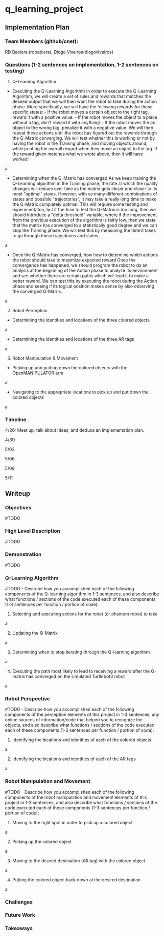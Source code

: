 # q_learning_project
## Implementation Plan

### Team Members (github/cnet):
RD Babiera (rdbabiera), Diogo Viveiros(diogoviveiros)

### Questions (1-2 sentences on implementation, 1-2 sentences on testing)
1. Q-Learning Algorithm
- Executing the Q-Learning Algorithm
    In order to execute the Q-Learning Algorithm, we will create a set of rules and rewards that matches the desired output that we will then want the robot to take during the action phase. More specifically, we will have the following rewards for these specific states: 
      - If the robot moves a certain object to the right tag, reward it with a positive value.
      - If the robot moves the object to a place without a tag, don't reward it with anything/
      - If the robot moves the an object to the wrong tag, penalize it with a negative value. 
    We will then repeat these actions until the robot has figured out the rewards through the Q-Matrix converging. We will test whether this is working or not by having the robot in the Training phase, and moving objects around, while printing the overall reward when they move an object to the tag. If the reward given matches what we wrote above, then it will have worked!

a

- Determining when the Q-Matrix has converged
  As we keep training the Q-Learning algorithm in the Training phase, the rate at which the quality changes will reduce over time as the matrix gets closer and closer to its most "optimal" states. However, with so many different combinations of states and possible "trajectories", it may take a really long time to make the Q-Matrix completely optimal. This will require some testing and experimentaton, but if the time to test the Q-Matrix is too long, then we should introduce a "delta threshold" variable, where if the improvement from the previous execution of the algorithm is fairly low, then we state that the matrix has converged to a statistically good degree and we can stop the Training phase. We will test this by measuring the time it takes to go through these trajectories and states. 

a

- Once the Q-Matrix has converged, how how to determine which actions the robot 
should take to maximize expected reward
  Once the convergence has happened, we should program the robot to do an analysis at the beginning of the Action phase to analyze its environment and see whether there are certain paths which will lead it to make a better reward. We can test this by executing the robot during the Action phase and seeing if its logical position makes sense by also observing the converged Q-Matrix. 

a

2. Robot Perception
- Determining the identities and locations of the three colored objects

a

- Determining the identities and locations of the three AR tags

a

3. Robot Manipulation & Movement
- Picking up and putting down the colored objects with the OpenMANIPULATOR arm

a

- Navigating to the appropriate locations to pick up and put down the colored 
objects

a


### Timeline
4/26: Meet up, talk about ideas, and deduce an implementation plan. 

4/30

5/03

5/06

5/09

5/11

## Writeup
### Objectives
#TODO 

### High Level Description
#TODO 

### Demonstration
#TODO 

### Q-Learning Algorithm
#TODO - Describe how you accomplished each of the following components of the 
Q-learning algorithm in 1-3 sentences, and also describe what functions / 
sections of the code executed each of these components (1-3 sentences per 
function / portion of code): 

1. Selecting and executing actions for the robot (or phantom robot) to take

a

2. Updating the Q-Matrix

a

3. Determining when to stop iterating through the Q-learning algorithm

a

4. Executing the path most likely to lead to receiving a reward after the 
Q-matrix has converged on the simulated Turtlebot3 robot

a

### Robot Perspective
#TODO - Describe how you accomplished each of the following components of the 
perception elements of this project in 1-3 sentences, any online sources of 
information/code that helped you to recognize the objects, and also describe what 
functions / sections of the code executed each of these components (1-3 sentences 
per function / portion of code): 

1. Identifying the locations and identities of each of the colored objects

a

2. Identifying the locations and identities of each of the AR tags

a

### Robot Manipulation and Movement
#TODO - Describe how you accomplished each of the following components of the 
robot manipulation and movement elements of this project in 1-3 sentences, and 
also describe what functions / sections of the code executed each of these 
components (1-3 sentences per function / portion of code): 

1. Moving to the right spot in order to pick up a colored object

a

2. Picking up the colored object

a

3. Moving to the desired destination (AR tag) with the colored object

a

4. Putting the colored object back down at the desired destination

a

### Challenges

### Future Work

### Takeaways
